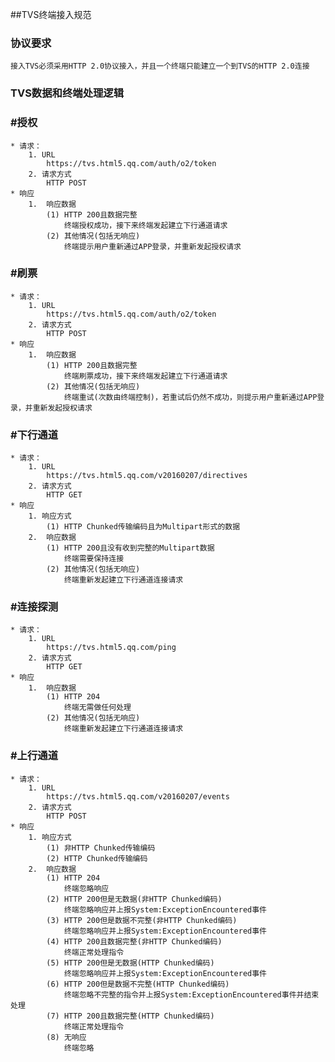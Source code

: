 ##TVS终端接入规范

### 协议要求

	接入TVS必须采用HTTP 2.0协议接入，并且一个终端只能建立一个到TVS的HTTP 2.0连接

### TVS数据和终端处理逻辑

### #授权
	* 请求：	
		1. URL
			https://tvs.html5.qq.com/auth/o2/token
		2. 请求方式
			HTTP POST
	* 响应
		1. 	响应数据
			(1) HTTP 200且数据完整
				终端授权成功，接下来终端发起建立下行通道请求
			(2) 其他情况(包括无响应)
				终端提示用户重新通过APP登录，并重新发起授权请求

### #刷票
	* 请求：	
		1. URL
			https://tvs.html5.qq.com/auth/o2/token
		2. 请求方式
			HTTP POST
	* 响应
		1. 	响应数据
			(1) HTTP 200且数据完整
				终端刷票成功，接下来终端发起建立下行通道请求
			(2) 其他情况(包括无响应)
				终端重试(次数由终端控制)，若重试后仍然不成功，则提示用户重新通过APP登录，并重新发起授权请求

### #下行通道
	* 请求：	
		1. URL
			https://tvs.html5.qq.com/v20160207/directives
		2. 请求方式
			HTTP GET
	* 响应
		1. 响应方式
			(1) HTTP Chunked传输编码且为Multipart形式的数据
		2.	响应数据
			(1) HTTP 200且没有收到完整的Multipart数据
				终端需要保持连接
			(2) 其他情况(包括无响应)
				终端重新发起建立下行通道连接请求

### #连接探测
	* 请求：	
		1. URL
			https://tvs.html5.qq.com/ping
		2. 请求方式
			HTTP GET
	* 响应
		1. 	响应数据
			(1) HTTP 204
				终端无需做任何处理
			(2) 其他情况(包括无响应)
				终端重新发起建立下行通道连接请求

### #上行通道
	* 请求：	
		1. URL
			https://tvs.html5.qq.com/v20160207/events
		2. 请求方式
			HTTP POST
	* 响应
		1. 响应方式
			(1) 非HTTP Chunked传输编码
			(2) HTTP Chunked传输编码
		2.	响应数据
			(1) HTTP 204
				终端忽略响应
			(2) HTTP 200但是无数据(非HTTP Chunked编码)
				终端忽略响应并上报System:ExceptionEncountered事件
			(3) HTTP 200但是数据不完整(非HTTP Chunked编码)
				终端忽略响应并上报System:ExceptionEncountered事件
			(4) HTTP 200且数据完整(非HTTP Chunked编码)
				终端正常处理指令
			(5) HTTP 200但是无数据(HTTP Chunked编码)
				终端忽略响应并上报System:ExceptionEncountered事件
			(6) HTTP 200但是数据不完整(HTTP Chunked编码)
				终端忽略不完整的指令并上报System:ExceptionEncountered事件并结束处理
			(7) HTTP 200且数据完整(HTTP Chunked编码)
				终端正常处理指令
			(8) 无响应
				终端忽略
				
			
